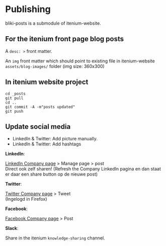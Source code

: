 Publishing
==========

bliki-posts is a submodule of itenium-website.

## For the itenium front page blog posts

A `desc: >` front matter.

An `img` front matter which should point to existing file in itenium-website `assets/blog-images/` folder
(img size: 360x300)


## In itenium website project

```
cd _posts
git pull
cd ..
git commit -A -m"posts updated"
git push
```


## Update social media

- LinkedIn & Twitter: Add picture manually.
- LinkedIn & Twitter: Add hashtags

**LinkedIn**:  

[LinkedIn Company page][linkedin] > Manage page > post  
Direct ook zelf sharen! (Refresh the Company LinkedIn pagina en dan staat er daar een share button op de nieuwe post)

**Twitter**:  

[Twitter Company page][twitter] > Tweet  
(Ingelogd in Firefox)

**Facebook**:  

[Facebook Company page][facebook] > Post

**Slack**:  

Share in the itenium `knowledge-sharing` channel.


[linkedin]: https://www.linkedin.com/company/18213386/admin/
[linkedin-old]: https://www.linkedin.com/company/itenium
[facebook]: https://www.facebook.com/itenium.be
[twitter]: https://twitter.com/itenium_be
